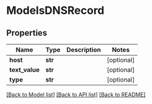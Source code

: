 # ModelsDNSRecord

## Properties
Name | Type | Description | Notes
------------ | ------------- | ------------- | -------------
**host** | **str** |  | [optional] 
**text_value** | **str** |  | [optional] 
**type** | **str** |  | [optional] 

[[Back to Model list]](../README.md#documentation-for-models) [[Back to API list]](../README.md#documentation-for-api-endpoints) [[Back to README]](../README.md)


